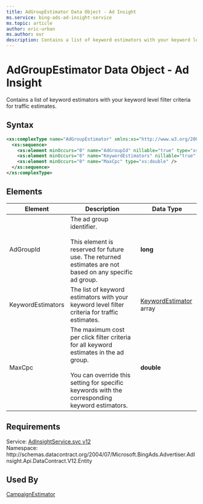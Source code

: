 ```yaml
---
title: AdGroupEstimator Data Object - Ad Insight
ms.service: bing-ads-ad-insight-service
ms.topic: article
author: eric-urban
ms.author: eur
description: Contains a list of keyword estimators with your keyword level filter criteria for traffic estimates.
---
```

# AdGroupEstimator Data Object - Ad Insight
Contains a list of keyword estimators with your keyword level filter criteria for traffic estimates.

## Syntax
```xml
<xs:complexType name="AdGroupEstimator" xmlns:xs="http://www.w3.org/2001/XMLSchema">
  <xs:sequence>
    <xs:element minOccurs="0" name="AdGroupId" nillable="true" type="xs:long" />
    <xs:element minOccurs="0" name="KeywordEstimators" nillable="true" type="tns:ArrayOfKeywordEstimator" />
    <xs:element minOccurs="0" name="MaxCpc" type="xs:double" />
  </xs:sequence>
</xs:complexType>
```

## <a name="elements"></a>Elements

|Element|Description|Data Type|
|-----------|---------------|-------------|
|<a name="adgroupid"></a>AdGroupId|The ad group identifier.<br/><br/>This element is reserved for future use. The returned estimates are not based on any specific ad group.|**long**|
|<a name="keywordestimators"></a>KeywordEstimators|The list of keyword estimators with your keyword level filter criteria for traffic estimates.|[KeywordEstimator](keywordestimator.md) array|
|<a name="maxcpc"></a>MaxCpc|The maximum cost per click filter criteria for all keyword estimates in the ad group.<br/><br/>You can override this setting for specific keywords with the corresponding keyword estimators.|**double**|

## Requirements
Service: [AdInsightService.svc v12](https://adinsight.api.bingads.microsoft.com/Api/Advertiser/AdInsight/v11/AdInsightService.svc)  
Namespace: http\://schemas.datacontract.org/2004/07/Microsoft.BingAds.Advertiser.AdInsight.Api.DataContract.V12.Entity  

## Used By
[CampaignEstimator](campaignestimator.md)  
